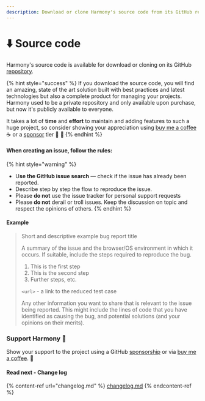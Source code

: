 ```yaml
---
description: Download or clone Harmony's source code from its GitHub repository
---
```


# ⬇️ Source code

Harmony's source code is available for download or cloning on its GitHub [repository](https://github.com/chsakell/Harmony).

{% hint style="success" %}
If you download the source code, you will find an amazing, state of the art solution built with best practices and latest technologies but also a complete product for managing your projects. Harmony used to be a private repository and only available upon purchase, but now it's publicly available to everyone.

It takes a lot of **time** and **effort** to maintain and adding features to such a huge project, so consider showing your appreciation using [buy me a coffee](https://buymeacoffee.com/chsakell) :coffee: or a [sponsor](https://github.com/sponsors/chsakell) tier :pray: :clap:
{% endhint %}

#### When creating an issue, follow the rules:

{% hint style="warning" %}
* U**se the GitHub issue search** — check if the issue has already been reported.
* Describe step by step the flow to reproduce the issue.
* Please **do not** use the issue tracker for personal support requests
* Please **do not** derail or troll issues. Keep the discussion on topic and respect the opinions of others.
{% endhint %}

#### Example

> Short and descriptive example bug report title
>
> A summary of the issue and the browser/OS environment in which it occurs. If suitable, include the steps required to reproduce the bug.
>
> 1. This is the first step
> 2. This is the second step
> 3. Further steps, etc.
>
> `<url>` - a link to the reduced test case
>
> Any other information you want to share that is relevant to the issue being reported. This might include the lines of code that you have identified as causing the bug, and potential solutions (and your opinions on their merits).

### Support Harmony :clap:

Show your support to the project using a GitHub [sponsorship](https://github.com/sponsors/chsakell) or via [buy me a coffee](https://www.buymeacoffee.com/chsakell). :pray:

#### Read next - Change log

{% content-ref url="changelog.md" %}
[changelog.md](changelog.md)
{% endcontent-ref %}
